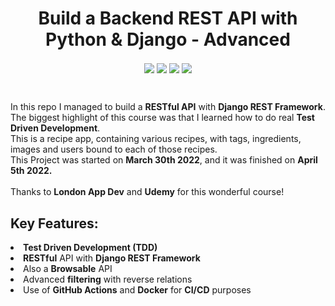 <h1 align='center'>Build a Backend REST API with Python & Django - Advanced</h1>

<p align='center'>
<img align=center src="https://img.shields.io/badge/Python-informational?style=flat&logo=Python&logoColor=3776AB&color=292A2D" />
<img align=center src="https://img.shields.io/badge/Django-informational?style=flat&logo=Django&logoColor=092E20&color=292A2D" />
<img align=center src="https://img.shields.io/badge/Docker-informational?style=flat&logo=Docker&logoColor=2496ED&color=292A2D" />
<img align=center src="https://img.shields.io/badge/PostgreSQL-informational?style=flat&logo=PostgreSQL&logoColor=4169E1&color=292A2D" />
</p>
<br/>
<p>
In this repo I managed to build a <b>RESTful API</b> with <b>Django REST Framework</b>.<br/>
The biggest highlight of this course was that I learned how to do real <b>Test Driven Development</b>.<br/>
This is a recipe app, containing various recipes, with tags, ingredients, <br/>
images and users bound to each of those recipes.<br/>
This Project was started on <b>March 30th 2022</b>, and it was finished on <b>April 5th 2022.</b> <br/>
<br/>
Thanks to <b>London App Dev</b> and <b>Udemy</b> for this wonderful course!
</p>

## Key Features:
<li><b>Test Driven Development (TDD)</b></li>
<li><b>RESTful</b> API with <b>Django REST Framework</b></li>
<li>Also a <b>Browsable</b> API</li>
<li>Advanced <b>filtering</b> with reverse relations</li>
<li>Use of <b>GitHub Actions</b> and <b>Docker</b> for <b>CI/CD</b> purposes</li>